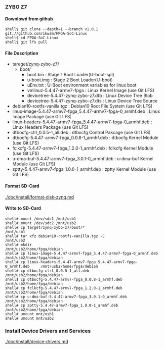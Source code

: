### ZYBO Z7

#### Downlowd from github

```console
shell$ git clone --depth=1 --branch v1.0.1 git://github.com/ikwzm/FPGA-SoC-Linux
shell$ cd FPGA-SoC-Linux
shell$ git lfs pull
```

#### File Description

 * tareget/zynq-zybo-z7/
   + boot/
     - boot.bin                                                      : Stage 1 Boot Loader(U-boot-spl)
     - u-boot.img                                                    : Stage 2 Boot Loader(U-boot)
     - uEnv.txt                                                      : U-Boot environment variables for linux boot
     - vmlinuz-5.4.47-armv7-fpga                                     : Linux Kernel Image       (use Git LFS)
     - devicetree-5.4.47-zynq-zybo-z7.dtb                            : Linux Device Tree Blob   
     - devicetree-5.4.47-zynq-zybo-z7.dts                            : Linux Device Tree Source
 * debian10-rootfs-vanilla.tgz                                       : Debian10 Root File System (use Git LFS)
 * linux-image-5.4.47-armv7-fpga_5.4.47-armv7-fpga-0_armhf.deb       : Linux Image Package      (use Git LFS)
 * linux-headers-5.4.47-armv7-fpga_5.4.47-armv7-fpga-0_armhf.deb     : Linux Headers Package    (use Git LFS)
 * dtbocfg-ctrl_0.0.5-1_all.deb                                      : dtbocfg Control Pakcage  (use Git LFS)
 * dtbocfg-5.4.47-armv7-fpga_0.0.8-1_armhf.deb                       : dtbocfg Kernel Module    (use Git LFS)
 * fclkcfg-5.4.47-armv7-fpga_1.2.0-1_armhf.deb                       : fclkcfg Kernel Module    (use Git LFS)
 * u-dma-buf-5.4.47-armv7-fpga_3.0.1-0_armhf.deb                     : u-dma-buf Kernel Module  (use Git LFS)
 * zptty-5.4.47-armv7-fpga_1.0.0-1_armhf.deb                         : zptty   Kernel Module    (use Git LFS)

#### Format SD-Card

[./doc/install/format-disk-zynq.md](format-disk-zynq.md)

#### Write to SD-Card

````console
shell# mount /dev/sdc1 /mnt/usb1
shell# mount /dev/sdc2 /mnt/usb2
shell# cp target/zynq-zybo-z7/boot/*                                        /mnt/usb1
shell# tar xfz debian10-rootfs-vanilla.tgz -C                               /mnt/usb2
shell# mkdir                                                                /mnt/usb2/home/fpga/debian
shell# cp linux-image-5.4.47-armv7-fpga_5.4.47-armv7-fpga-0_armhf.deb       /mnt/usb2/home/fpga/debian
shell# cp linux-headers-5.4.47-armv7-fpga_5.4.47-armv7-fpga-0_armhf.deb     /mnt/usb2/home/fpga/debian
shell# cp dtbocfg-ctrl_0.0.5-1_all.deb                                      /mnt/usb2/home/fpga/debian
shell$ cp dtbocfg-5.4.47-armv7-fpga_0.0.8-1_armhf.deb                       /mnt/usb2/home/fpga/debian
shell# cp fclkcfg-5.4.47-armv7-fpga_1.2.0-1_armhf.deb                       /mnt/usb2/home/fpga/debian
shell# cp u-dma-buf-5.4.47-armv7-fpga_3.0.1-0_armhf.deb                     /mnt/usb2/home/fpga/debian
shell# cp zptty-5.4.47-armv7-fpga_1.0.0-1_armhf.deb                         /mnt/usb2/home/fpga/debian
shell# umount mnt/usb1
shell# umount mnt/usb2
````

### Install Device Drivers and Services

[./doc/install/device-drivers.md](device-drivers.md)

